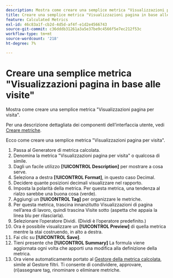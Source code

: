 ```yaml
---
description: Mostra come creare una semplice metrica "Visualizzazioni pagina per visita".
title: Creare una semplice metrica "Visualizzazioni pagina in base alle visite"
feature: Calculated Metrics
exl-id: 46c83a1f-cb2d-4d5d-af4f-e1d2e4566743
source-git-commit: c36dddb31261a3a5e37be9c4566f5e7ec212f53c
workflow-type: tm+mt
source-wordcount: '218'
ht-degree: 7%

---
```


# Creare una semplice metrica &quot;Visualizzazioni pagina in base alle visite&quot;

Mostra come creare una semplice metrica &quot;Visualizzazioni pagina per visita&quot;.

Per una descrizione dettagliata dei componenti dell’interfaccia utente, vedi [Creare metriche](/help/components/calc-metrics/cm-workflow/cm-build-metrics.md).

Ecco come creare una semplice metrica &quot;Visualizzazioni pagina per visita&quot;.

1. Passa al Generatore di metrica calcolata.
1. Denomina la metrica &quot;Visualizzazioni pagina per visita&quot; o qualcosa di simile.
1. Dagli un facile utilizzo **[!UICONTROL Description]** per mostrare a cosa serve.
1. Seleziona a destra **[!UICONTROL Format]**, in questo caso Decimal.
1. Decidere quante posizioni decimali visualizzare nel rapporto.
1. Imposta la polarità della metrica. Per questa metrica, una tendenza al rialzo sarebbe una buona cosa (verde).
1. Aggiungi un **[!UICONTROL Tag]** per organizzare le metriche.
1. Per questa metrica, trascina innanzitutto Visualizzazioni di pagina nell’area di lavoro, quindi trascina Visite sotto (aspetta che appaia la linea blu per rilasciarla).
1. Selezionare l’operatore Dividi. (Dividi è l’operatore predefinito.)
1. Ora è possibile visualizzare un **[!UICONTROL Preview]** di quella metrica mentre la stai costruendo, in alto a destra.
1. Fai clic su **[!UICONTROL Save]**.
1. Tieni presente che **[!UICONTROL Summary]** La formula viene aggiornata ogni volta che apporti una modifica alla definizione della metrica.
1. Ora viene automaticamente portato al [Gestore della metrica calcolata](/help/components/calc-metrics/cm-workflow/cm-manager.md), simile al Gestore filtri. Ti consente di condividere, approvare, (ri)assegnare tag, rinominare o eliminare metriche.
